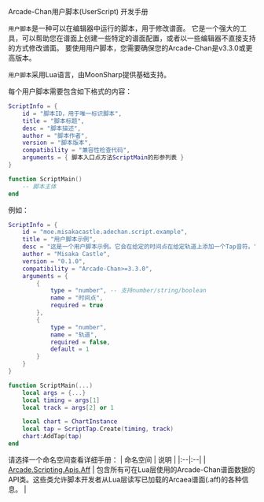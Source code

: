 Arcade-Chan用户脚本(UserScript) 开发手册

``用户脚本``是一种可以在编辑器中运行的脚本，用于修改谱面。
它是一个强大的工具，可以帮助您在谱面上创建一些特定的谱面配置，或者以一些编辑器不直接支持的方式修改谱面。
要使用用户脚本，您需要确保您的Arcade-Chan是v3.3.0或更高版本。

``用户脚本``采用Lua语言，由MoonSharp提供基础支持。

每个用户脚本需要包含如下格式的内容：
```lua
ScriptInfo = {
	id = "脚本ID，用于唯一标识脚本",
	title = "脚本标题",
	desc = "脚本描述",
	author = "脚本作者",
	version = "脚本版本",
	compatibility = "兼容性检查代码",
	arguments = { 脚本入口点方法ScriptMain的形参列表 }
}

function ScriptMain()
	-- 脚本主体
end
```

例如：
```lua
ScriptInfo = {
	id = "moe.misakacastle.adechan.script.example",
	title = "用户脚本示例",
	desc = "这是一个用户脚本示例。它会在给定的时间点在给定轨道上添加一个Tap音符。",
	author = "Misaka Castle",
	version = "0.1.0",
	compatibility = "Arcade-Chan>=3.3.0",
	arguments = {
		{
			type = "number", -- 支持number/string/boolean
			name = "时间点",
			required = true
		},
		{
			type = "number",
			name = "轨道",
			required = false,
			default = 1
		}
	}
}

function ScriptMain(...)
	local args = {...}
	local timing = args[1]
	local track = args[2] or 1

	local chart = ChartInstance
	local tap = ScriptTap.Create(timing, track)
	chart:AddTap(tap)
end
```


请选择一个命名空间查看详细手册：
| 命名空间 | 说明 |
|:--|:--|
| [Arcade.Scripting.Apis.Aff](Data/Arcade.Scripting.Apis/Aff/README.md) | 包含所有可在Lua层使用的Arcade-Chan谱面数据的API类。这些类允许脚本开发者从Lua层读写已加载的Arcaea谱面(.aff)的各种信息。 |
